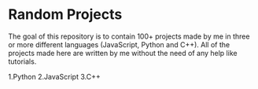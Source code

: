 # Random Projects

The goal of this repository is to contain 100+ projects made by me in three or more different languages (JavaScript, Python and C++). All of the projects made
here are written by me without the need of any help like tutorials.

1.Python
2.JavaScript
3.C++